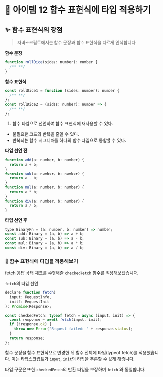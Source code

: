 # 🔎 아이템 12 함수 표현식에 타입 적용하기

## ✨ 함수 표현식의 장점

> 자바스크립트에서는 함수 문장과 함수 표현식을 다르게 인식합니다.

**함수 문장**

```javascript
function rollDice(sides: number): number {
  /** **/
}
```

**함수 표현식**

```javascript
const rollDice1 = function (sides: number): number {
  /** **/
};
const rollDice2 = (sides: number): number => {
  /** **/
};
```

1. 함수 타입으로 선언하여 함수 표현식에 재사용할 수 있다.

- 불필요한 코드의 반복을 줄일 수 있다.
- 반복되는 함수 시그니처를 하나의 함수 타입으로 통합할 수 있다.

**타입 선언 전**

```javascript
function add(a: number, b: number) {
  return a + b;
}
function sub(a: number, b: number) {
  return a - b;
}
function mul(a: number, b: number) {
  return a * b;
}
function div(a: number, b: number) {
  return a / b;
}
```

**타입 선언 후**

```javascript
type BinaryFn = (a: number, b: number) => number;
const add: Binary = (a, b) => a + b;
const sub: Binary = (a, b) => a - b;
const mul: Binary = (a, b) => a * b;
const div: Binary = (a, b) => a / b;
```

### 👀 함수 표현식에 타입을 적용해보기

fetch 응답 상태 체크를 수행해줄 `checkedFetch` 함수를 작성해보겠습니다.

`fetch`의 타입 선언

```javascript
declare function fetch(
  input: RequestInfo,
  init?: RequestInit
): Promise<Response>;
```

```javascript
const checkedFetch: typeof fetch = async (input, init) => {
  const response = await fetch(input, init);
  if (!response.ok) {
    throw new Error("Request failed: " + response.status);
  }
  return response;
};
```

함수 문장을 함수 표현식으로 변경한 뒤 함수 전체에 타입(typeof fetch)를 적용했습니다. 이는 타입스크립트가 `input`, `init`의 타입을 추론할 수 있게 해줍니다.

타입 구문은 또한 `checkedFetch`의 반환 타입을 보장하며 `fetch` 와 동일합니다.
